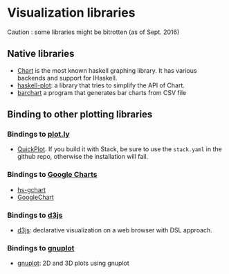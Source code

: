 # Visualization libraries #

Caution : some libraries might be bitrotten (as of Sept. 2016)

## Native libraries ##
* [Chart](http://hackage.haskell.org/package/Chart) is the most known haskell graphing library. It has various backends and support for IHaskell.
* [haskell-plot](http://hackage.haskell.org/package/haskell-plot-0.1.0.0): a library that tries to simplify the API of Chart.
* [barchart](http://hackage.haskell.org/package/barchart-0.1.1.1) a program that generates bar charts from CSV file

## Binding to other plotting libraries ##
### Bindings to [plot.ly](https://plot.ly/)
* [QuickPlot](https://hackage.haskell.org/package/QuickPlot-0.1.0.1). If you build it with Stack, be sure to use the `stack.yaml` in the github repo, otherwise the installation will fail.

### Bindings to [Google Charts](https://developers.google.com/chart/)
* [hs-gchart](http://hackage.haskell.org/package/hs-gchart)
* [GoogleChart](http://hackage.haskell.org/package/GoogleChart)

### Bindings to [d3js](https://d3js.org/) 
* [d3js](http://hackage.haskell.org/package/d3js): declarative visualization on a web browser with DSL approach.

### Bindings to [gnuplot](http://www.gnuplot.info/) 
* [gnuplot](http://hackage.haskell.org/package/gnuplot): 2D and 3D plots using gnuplot
